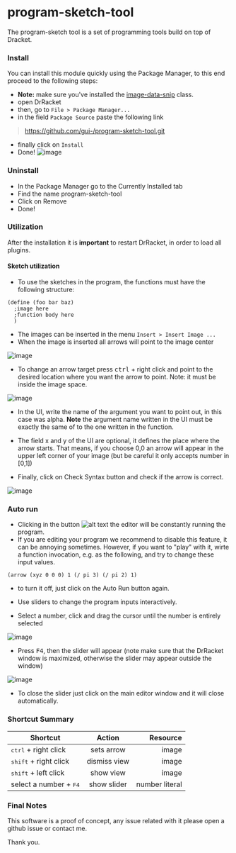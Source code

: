 program-sketch-tool
===================

The program-sketch tool is a set of programming tools build on top of Dracket.

### Install

You can install this module quickly using the Package Manager, to this end proceed to the following steps:

* **Note:** make sure you've installed the [image-data-snip](https://github.com/gui-/image-data-snip) class.
* open DrRacket
* then, go to `File > Package Manager...`
* in the field `Package Source` paste the following link

> https://github.com/gui-/program-sketch-tool.git

* finally click on `Install`
* Done!
![image](https://cloud.githubusercontent.com/assets/3803770/14905653/93d5728e-0daa-11e6-983b-4bcc4554c830.png)

### Uninstall

* In the Package Manager go to the Currently Installed tab  
* Find the name program-sketch-tool
* Click on Remove
* Done!

### Utilization

After the installation it is **important** to restart DrRacket, in order to load all plugins.

#### Sketch utilization
* To use the sketches in the program, the functions must have the following structure:

```racket
(define (foo bar baz)
  ;image here
  ;function body here
  )
```
* The images can be inserted in the menu `Insert > Insert Image ...`
* When the image is inserted all arrows will point to the image center

![image](https://cloud.githubusercontent.com/assets/3803770/14906201/986dfac2-0db0-11e6-9152-0554751fd86a.png) 

* To change an arrow target press <kbd>ctrl</kbd> + right click and point to the desired location where you want the arrow to point. Note: it must be inside the image space. 

![image](https://cloud.githubusercontent.com/assets/3803770/14906124/058ade8c-0db0-11e6-8ccf-ec7f2502c856.png)

* In the UI, write the name of the argument you want to point out, in this case was alpha. **Note** the argument name written in the UI must be exactly the same of to the one written in the function.

* The field x and y of the UI are optional, it defines the place where the arrow starts. That means, if you choose 0,0 an arrow will appear in the upper left corner of your image (but be careful it only accepts number in [0,1])

* Finally, click on Check Syntax button and check if the arrow is correct.

![image](https://cloud.githubusercontent.com/assets/3803770/14906152/4bc0760a-0db0-11e6-8706-3aa92c1de6ff.png)

### Auto run

* Clicking in the button ![alt text](https://cloud.githubusercontent.com/assets/3803770/14906340/4b22a2c0-0db2-11e6-8ac6-9348f694a45b.png) the editor will be constantly running the program.
* If you are editing your program we recommend to disable this feature, it can be annoying sometimes. However, if you want to "play" with it, wirte a function invocation, e.g. as the following, and try to change these input values.

```racket
(arrow (xyz 0 0 0) 1 (/ pi 3) (/ pi 2) 1)
```

* to turn it off, just click on the Auto Run button again.

* Use sliders to change the program inputs interactively.

* Select a number, click and drag the cursor until the number is entirely selected 

![image](https://cloud.githubusercontent.com/assets/3803770/14906704/615a2c8a-0db6-11e6-9438-2a079ab145f0.png)

* Press <kbd>F4</kbd>, then the slider will appear (note make sure that the DrRacket window is maximized, otherwise the slider may appear outside the window)

![image](https://cloud.githubusercontent.com/assets/3803770/14906849/3e37d6b0-0db8-11e6-8543-e25b461aa9e8.png)

* To close the slider just click on the main editor window and it will close automatically.

### Shortcut Summary

| Shortcut                        | Action                         | Resource  |
| ------------------------------  |:------------------------------:| ---------:|
| <kbd>ctrl</kbd> + right click   | sets arrow                     | image     |
| <kbd>shift</kbd> + right click  | dismiss view                   | image     |
| <kbd>shift</kbd> + left click   | show  view                     | image     |
| select a number + <kbd>F4</kbd> | show slider                    | number literal|

### Final Notes

This software is a proof of concept, any issue related with it please open a github issue or contact me.

Thank you.
